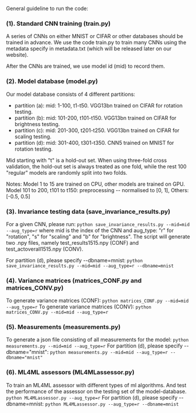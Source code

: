 General guideline to run the code:

### (1). Standard CNN training (train.py)

A series of CNNs on either MNIST or CIFAR or other databases should be trained in advance. We use the code train.py to train many CNNs using the metadata specify in metadata.txt (which will be released later on our website).
    
After the CNNs are trained, we use model id (mid) to record them.


### (2). Model database (model.py)

Our model database consists of 4 different partitions:
- partition (a): mid: 1-100, t1-t50. VGG13bn trained on CIFAR for rotation testing.
- partition (b): mid: 101-200, t101-t150. VGG13bn trained on CIFAR for brightness testing.
- partition (c): mid: 201-300, t201-t250. VGG13bn trained on CIFAR for scaling testing.
- partition (d): mid: 301-400, t301-t350. CNN5 trained on MNIST for rotation testing.
	    
Mid starting with "t" is a hold-out set. When using three-fold cross validation, the hold-out set is always treated as one fold, while the rest 100 "regular" models are randomly split into two folds.

Notes: Model 1 to 15 are trained on CPU, other models are trained on GPU. Model 101 to 200, t101 to t150: preprocessing -- normalised to [0, 1], Others: [-0.5, 0.5]


### (3). Invariance testing data (save_invariance_results.py)
For a given CNN, please run:
    ```
    python save_invariance_results.py --mid=mid --aug_type=r
    ```
where mid is the index of the CNN and aug_type: "r" for "rotation", "s" for "scaling" and "b" for "brightness". The script will generate two .npy files, namely test_results1515.npy (CONF) and test_actoverall1515.npy (CONV).
    
For partition (d), please specify --dbname=mnist:
    ```
    python save_invariance_results.py --mid=mid --aug_type=r --dbname=mnist
    ```

### (4). Variance matrices (matrices_CONF.py and matrices_CONV.py)
To generate variance matrices (CONF):
    ```
    python matrices_CONF.py --mid=mid --aug_type=r
    ```
To generate variance matrices (CONV):
    ```
    python matrices_CONV.py --mid=mid --aug_type=r
    ```


### (5). Measurements (measurements.py)
To generate a json file consisting of all measurements for the model:
    ```
    python measurements.py --mid=mid --aug_type=r
    ```
For partition (d), please specify --dbname="mnist":
    ```
    python measurements.py --mid=mid --aug_type=r --dbname="mnist"
    ```
    
    
### (6). ML4ML assessors (ML4MLassessor.py)
To train an ML4ML assessor with different types of ml algorithms. And test the performance of the assessor on the testing set of the model-database.
    ```
    python ML4MLassessor.py --aug_type=r
    ```
For partition (d), please specify --dbname=mnist:
    ```
    python ML4MLassessor.py --aug_type=r --dbname=mnist
    ```
